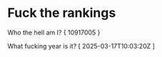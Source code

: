 # Fuck the rankings

Who the hell am I?
{ 10917005 }

What fucking year is it?
[ 2025-03-17T10:03:20Z ]
